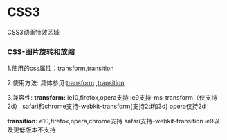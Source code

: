 # CSS3
CSS3动画特效区域

### CSS-图片旋转和放缩
1.使用的css属性：transform,transition

2.使用方法:
具体参见:[transform](http://www.w3school.com.cn/cssref/pr_transform.asp) ,[transition](http://www.w3school.com.cn/cssref/pr_transition.asp)

3.兼容性:
**transform:**
	ie10,firefox,opera支持
	ie9支持-ms-transform（仅支持2d）
	safari和chrome支持-webkit-transform(支持2d和3d)
	opera仅持2d
	
**transition:**
	e10,firefox,opera,chrome支持
	safari支持-webkit-transition
	ie9以及更低版本不支持
